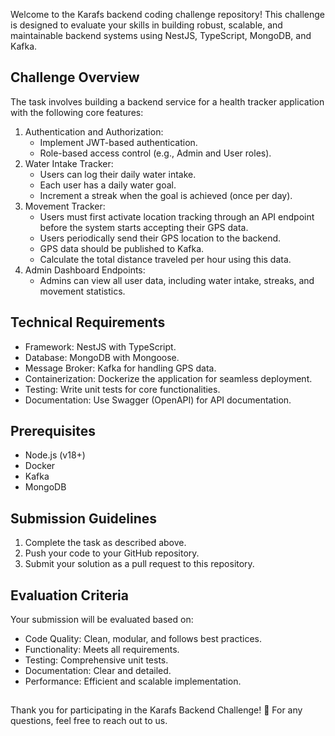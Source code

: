 Welcome to the Karafs backend coding challenge repository! This challenge is designed to evaluate your skills in building robust, scalable, and maintainable backend systems using NestJS, TypeScript, MongoDB, and Kafka.

## Challenge Overview

The task involves building a backend service for a health tracker application with the following core features:
 1.	Authentication and Authorization:
    - Implement JWT-based authentication.
    - Role-based access control (e.g., Admin and User roles).
 2. Water Intake Tracker:
    - Users can log their daily water intake.
    - Each user has a daily water goal.
    - Increment a streak when the goal is achieved (once per day).
 3. Movement Tracker:
      - Users must first activate location tracking through an API endpoint before the system starts accepting their GPS data.
      - Users periodically send their GPS location to the backend.
      - GPS data should be published to Kafka.
      - Calculate the total distance traveled per hour using this data.
 4. Admin Dashboard Endpoints:
    - Admins can view all user data, including water intake, streaks, and movement statistics.

## Technical Requirements
 - Framework: NestJS with TypeScript.
 - Database: MongoDB with Mongoose.
 - Message Broker: Kafka for handling GPS data.
 - Containerization: Dockerize the application for seamless deployment.
 - Testing: Write unit tests for core functionalities.
 - Documentation: Use Swagger (OpenAPI) for API documentation.

## Prerequisites
 - Node.js (v18+)
 - Docker
 - Kafka
 - MongoDB

## Submission Guidelines
 1.	Complete the task as described above.
 2.	Push your code to your GitHub repository.
 3.	Submit your solution as a pull request to this repository.

## Evaluation Criteria
Your submission will be evaluated based on:
 - Code Quality: Clean, modular, and follows best practices.
 - Functionality: Meets all requirements.
 - Testing: Comprehensive unit tests.
 - Documentation: Clear and detailed.
 - Performance: Efficient and scalable implementation.

##

Thank you for participating in the Karafs Backend Challenge! 🎉 For any questions, feel free to reach out to us.
